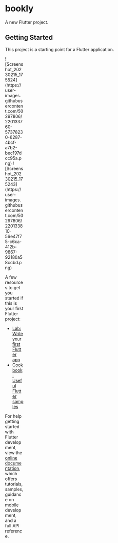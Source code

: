 # bookly

A new Flutter project.

## Getting Started

This project is a starting point for a Flutter application.
<div style="width:60px ; height:60px">
![Screenshot_20230215_175524](https://user-images.githubusercontent.com/50297806/220133760-57378230-6287-4bcf-a7b2-bec197dcc95a.png)
![Screenshot_20230215_175243](https://user-images.githubusercontent.com/50297806/220133810-56e47f75-c6ca-412b-9867-92180a58ccbd.png)
<div>


A few resources to get you started if this is your first Flutter project:

- [Lab: Write your first Flutter app](https://docs.flutter.dev/get-started/codelab)
- [Cookbook: Useful Flutter samples](https://docs.flutter.dev/cookbook)

For help getting started with Flutter development, view the
[online documentation](https://docs.flutter.dev/), which offers tutorials,
samples, guidance on mobile development, and a full API reference.
